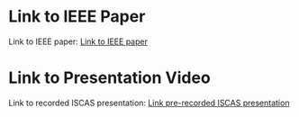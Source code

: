 # Link to IEEE Paper

Link to IEEE paper: [Link to IEEE paper](https://ieeexplore.ieee.org/)

# Link to Presentation Video

Link to recorded ISCAS presentation: [Link pre-recorded ISCAS presentation](/??/)
